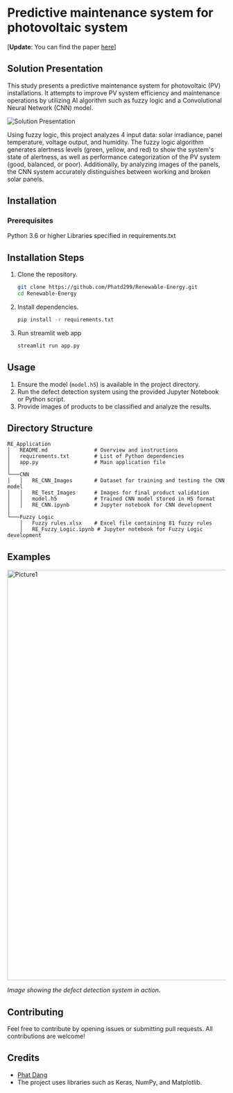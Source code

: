 # Predictive maintenance system for photovoltaic system

[**Update**: You can find the paper [here](https://onedrive.live.com/embedresid=8d775148de787d87%211424&authkey=!AJFlhwnj7LJytiU&em=2)]

## Solution Presentation
This study presents a predictive maintenance system for photovoltaic (PV) installations. It attempts to improve PV system efficiency and maintenance operations by utilizing AI algorithm such as fuzzy logic and a Convolutional Neural Network (CNN) model.

![Solution Presentation](https://github.com/Phatd299/Renewable-Energy/assets/110618138/ae68760c-0e69-4a32-afc2-3842fdb75a4c)

Using fuzzy logic, this project analyzes 4 input data: solar irradiance, panel temperature, voltage output, and humidity. The fuzzy logic algorithm generates alertness levels (green, yellow, and red) to show the system's state of alertness, as well as performance categorization of the PV system (good, balanced, or poor). Additionally, by analyzing images of the panels, the CNN system accurately distinguishes between working and broken solar panels.

## Installation
### Prerequisites

Python 3.6 or higher
Libraries specified in requirements.txt

## Installation Steps

1. Clone the repository.
    ```bash
    git clone https://github.com/Phatd299/Renewable-Energy.git
    cd Renewable-Energy
    ```

2. Install dependencies.
    ```bash
    pip install -r requirements.txt
    ```

3. Run streamlit web app
    ```bash
    streamlit run app.py
    ```
    
## Usage

1. Ensure the model (`model.h5`) is available in the project directory.
2. Run the defect detection system using the provided Jupyter Notebook or Python script.
3. Provide images of products to be classified and analyze the results.

## Directory Structure
```
RE_Application
│   README.md               # Overview and instructions
│   requirements.txt        # List of Python dependencies
│   app.py                  # Main application file
│
└───CNN
│   │   RE_CNN_Images       # Dataset for training and testing the CNN model
│   │   RE_Test_Images      # Images for final product validation
│   │   model.h5            # Trained CNN model stored in H5 format
│   │   RE_CNN.ipynb        # Jupyter notebook for CNN development
│   
└───Fuzzy Logic
    │   Fuzzy rules.xlsx    # Excel file containing 81 fuzzy rules
    │   RE_Fuzzy_Logic.ipynb # Jupyter notebook for Fuzzy Logic development
```

## Examples

<img width="944" alt="Picture1" src="https://github.com/Phatd299/Renewable-Energy/assets/110618138/df1948e6-f630-4a5c-bb37-b9f727c27aec">

*Image showing the defect detection system in action.*

## Contributing

Feel free to contribute by opening issues or submitting pull requests. All contributions are welcome!

## Credits

- [Phat Dang](https://github.com/Phatd299)
- The project uses libraries such as Keras, NumPy, and Matplotlib.
